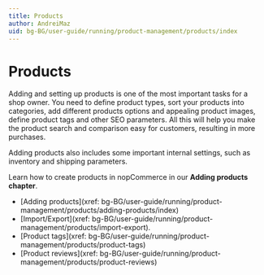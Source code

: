 ```yaml
---
title: Products
author: AndreiMaz
uid: bg-BG/user-guide/running/product-management/products/index
---
```


# Products

Adding and setting up products is one of the most important tasks for a shop owner. You need to define product types, sort your products into categories, add different products options and appealing product images, define product tags and other SEO parameters. All this will help you make the product search and comparison easy for customers, resulting in more purchases.

Adding products also includes some important internal settings, such as inventory and shipping parameters.

Learn how to create products in nopCommerce in our **Adding products chapter**.

- [Adding products](xref: bg-BG/user-guide/running/product-management/products/adding-products/index)
- [Import/Export](xref: bg-BG/user-guide/running/product-management/products/import-export).
- [Product tags](xref: bg-BG/user-guide/running/product-management/products/product-tags)
- [Product reviews](xref: bg-BG/user-guide/running/product-management/products/product-reviews)
